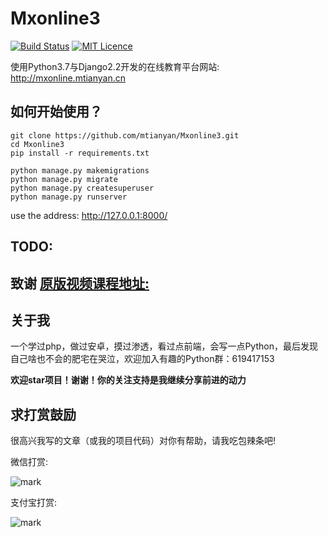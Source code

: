 # Mxonline3

[![Build Status](https://travis-ci.org/mtianyan/hexoBlog-Github.svg?branch=master)](https://travis-ci.org/mtianyan/hexoBlog-Github)
[![MIT Licence](https://badges.frapsoft.com/os/mit/mit.svg?v=103)](https://opensource.org/licenses/mit-license.php)

使用Python3.7与Django2.2开发的在线教育平台网站: http://mxonline.mtianyan.cn


## 如何开始使用？

```
git clone https://github.com/mtianyan/Mxonline3.git
cd Mxonline3
pip install -r requirements.txt

python manage.py makemigrations
python manage.py migrate
python manage.py createsuperuser
python manage.py runserver
```

use the address: http://127.0.0.1:8000/

## TODO:


## 致谢 [原版视频课程地址:](https://coding.imooc.com/learn/list/78.html)

## 关于我

一个学过php，做过安卓，摸过渗透，看过点前端，会写一点Python，最后发现自己啥也不会的肥宅在哭泣，欢迎加入有趣的Python群：619417153


**欢迎star项目！谢谢！你的关注支持是我继续分享前进的动力**

## 求打赏鼓励

很高兴我写的文章（或我的项目代码）对你有帮助，请我吃包辣条吧!

微信打赏:

![mark](http://myphoto.mtianyan.cn/blog/180302/i52eHgilfD.png?imageslim)

支付宝打赏:

![mark](http://myphoto.mtianyan.cn/blog/180302/gDlBGemI60.jpg?imageslim)
